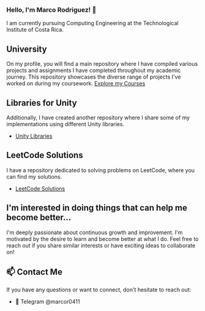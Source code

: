 ### Hello, I'm Marco Rodriguez! 👋

I am currently pursuing Computing Engineering at the Technological Institute of Costa Rica.

## University
On my profile, you will find a main repository where I have compiled various projects and assignments I have completed throughout my academic journey. This repository showcases the diverse range of projects I've worked on during my coursework.
[Explore my Courses](https://github.com/marcor0311/Computer-Engineering)

## Libraries for Unity

Additionally, I have created another repository where I share some of my implementations using different Unity libraries.
- [Unity Libraries](https://github.com/marcor0311/Unity-Essentials)

## LeetCode Solutions

I have a repository dedicated to solving problems on LeetCode, where you can find my solutions.
- [LeetCode Solutions](https://github.com/marcor0311/Leetcode)

## I'm interested in doing things that can help me become better...

I'm deeply passionate about continuous growth and improvement. I'm motivated by the desire to learn and become better at what I do. Feel free to reach out if you share similar interests or have exciting ideas to collaborate on!

## 📫 Contact Me

If you have any questions or want to connect, don't hesitate to reach out:

- 📧 Telegram @marcor0411



<!--
**marcor0311/marcor0311** is a ✨ _special_ ✨ repository because its `README.md` (this file) appears on your GitHub profile.

Here are some ideas to get you started:

- 🔭 I’m currently working on ...
- 🌱 I’m currently learning ...
- 👯 I’m looking to collaborate on ...
- 🤔 I’m looking for help with ...
- 💬 Ask me about ...
- 📫 How to reach me: ...
- 😄 Pronouns: ...
- ⚡ Fun fact: ...
-->
